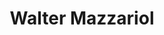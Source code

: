 ---
# Metada 
# -------
title: 'Walter Mazzariol'
path: en/
metas: 
  description: Product owner and Web developer with 5 year of experience
  image: ./images/bio.jpg
  twitterUsername: '@waltermazzariol'
  author: Guarapo Media Agency
  lang: en
  ua: UA-76858028-1
siteurl: https://waltermazzariol.com

# Main content sections to include
# -----------------------------------------------------------------------------
theme: portfolio
components:
  - type: hero
    active: true
  - type: portfolio
    active: true
  - type: instagram
    active: true
  - type: gallery
    active: false
  - type: about
    active: true
  - type: projects
    active: false
  - type: media
    active: false
  - type: testimonials
    active: false
  - type: form
    active: true
  - type: process
    active: true
  - type: contact
    active: true
  - type: calendar
    active: false

# Navegation
# -----------------------------------------------------------------------------
navegation: 
  site-name: 'Walter Mazzariol'
  logo-active: false
  logo-url: ../images/assets/guarapo_logo_white.svg
  translate: true
  menu:
    - nav: Bio
      link: '#about'
    - nav: Instagram
      link: '#gallery'
    - nav: portfolio
      link: '#portfolio'
    - nav: Contact
      link: '#contact'
    - nav: Español
      link: /
  button: whatsapp
  link: https://wa.me/54622531989

# Main content sections to include
# -----------------------------------------------------------------------------
hero: 
  title: ¡Hi! Im Walter Mazzariol
  subtitle: Product Owner in eDreams | Web Developer
  channels:
    - name: ''
      link: ''
    - name: ''
      link: ''
    - name: ''
      link: ''
  image: ./images/hero-2.jpg

# Gallery 
# -------
gallery: 
  title: Gallery
  gallery:
    - image: ./images/gallery/1.jpg
      alt: ''

# Portafolio 
# -------
portfolio: 
  title: Portfolio
  projects:
    - name: The One Life Coaching
      type: Microsite • React | 2020
      link: https://theonelifecoaching.com
      image: ./images/portfolio/9.jpg
      alt: Imagen 9
    - name: Aquiles Báez
      type: Microsite • React | 2020
      link: https://aquilesbaez.net
      image: ./images/portfolio/7.jpg
      alt: Imagen 7
    - name: Burbowl
      type: Website • Wordpress • Custom Theme | 2018
      link: https://bur-bowl.com 
      image: ./images/portfolio/1.jpg
      alt: Imagen 1
    - name: Lifeinvest wealth
      type: Website • Wordpress • Custom Theme | 2019
      link: https://lifeinvestwealth.com
      image: ./images/portfolio/2.jpg
      alt: Imagen 2
    - name: Daniel Salcedo
      type: Website • Wordpress • Custom Theme | 2018
      link: https://www.danielsalcedo.com/
      image: ./images/portfolio/3.jpg
      alt: Imagen 3
    - name: Centro Cultural BOD
      type: Website • Wordpress • Custom Theme | 2017
      link: https://centrocultalbod.com
      image: ./images/portfolio/4.jpg
      alt: Imagen 4
    - name: Picarpolos
      type: Website • Wordpress • Custom Theme | 2016
      link: https://picarpolos.com
      image: ./images/portfolio/5.jpg
      alt: Imagen 5
    - name: Piel de Oro
      type: Website • Bootstrap | 2020
      link: https://pieldeoro.com
      image: ./images/portfolio/6.jpg
      alt: Imagen 6
    - name: Gloria Fiallo
      type: Website • Wordpress • Custom Theme | 2015
      link: https://gloriafiallo.com
      image: ./images/portfolio/8.jpg
      alt: Imagen 8

# Projects 
# -------
projects: 
  title: ''
  subtitle: '' 
  button: ''
  whatsapp: ''
  projects:
    - name: ''
      type: ''
      link: ''
      image: ./images/portfolio/6.jpg
      alt: ''

# Portafolio 
# -------
about:  
  title: Biography
  description: 
    - p: I have 5 years of experience working in the Web sector, taking on new challenges that have motivated me to futher develop my skills and knowledge. I have had the opportunity to be part of companies such as WANUP and eDreams ODIGEO with an incredible human capital that has made me grow professionally. I am a faithful believer in agile methodologies and how they can minimize the impact on development and reduce the 'time to market'.
    - p: 'I constantly keep up-to-date with the changes that are happening in the sector but this does not mean I can’t put my mobile aside and enjoy a good concert with friends.'
  list: 
    - text: Product management
    - text: Can do
    - text: Scrum
    - text: Jira
    - text: WordPress
    - text: PHP
    - text: HTML
    - text: CSS
    - text: Javascript
    - text: Bootstrap
    - text: SQL
    - text: SEO
    - text: Google Analytics
    - text: Google Business
  image: ./images/bio.jpg

# Media
# -------
media:
  title: Music
  iframe:
    - link: ''
      name: ''
    - link: ''
      name: ''

# Instagram
# -------
instagram:
  title: Instagram
  key: 3499050.1677ed0.afd00597937543cb885f7d963219766a

# Calendario
# -------
calendar:
  title: 'Calendar'
  key: ''
  event: 'Title'
  date: 'Date'
  location: 'Location'
# Proceso 
# -------
process:
  - title: Product Development
    description: Product development is my focus in recent years, with my team we are in charge of constantly evolving and improving technological products based on the needs of users.
    icon: ../images/assets/process_notebook.svg
  - title: Web Developer
    description: Web development is the base of my knowledge, as a computer engineer I have fully entered this world, with a constant update on the latest trends.
    icon: ../images/assets/process_stack.svg
  - title: Maintenance and Updates
    description: Clients evolve and we evolve with them, that's why we offer maintenance services and updates so that projects are always with the latest content.
    icon: ../images/assets/process_arrow.svg
  - title: SEO y SEM
    description: Web positioning is an important part of development and in recent years it is what makes the difference in website traffic. In this way, the correct configuration can expose your visits.
    icon: ../images/assets/process_mixer.svg

# Testimonios 
# -------
testimonio:
  title: Recomendaciones
  list:
    - name: Xavi Salles
      position: CTO Wanup
      testimonio: He tenido el placer de compartir una gran experiencia profesional con Walter. Siempre buscando la excelencia y los resultados hemos podido realizar una gran labor dentro del equipo para obtener los mejores resultados. No puedo más que agradecerle todo lo que ha dado para hacer más grande al equipo. Su facilidad para el aprendizaje nos ha ayudado a realizar tareas y alcanzar los hitos propuestos y difícilmente imaginables al inicio del proyecto. 
      source: linkedin
      image: ./images/testimonials/1.jpg
    - name: Xavier Albareda Conejo
      position: Product Owner Wanup
      testimonio: Walter fue la primera persona en unirse al nuevo equipo de desarrollo en el que estuve trabajando para Wanup. Desde el primer momento se mostró abierto a realizar cualquier tipo de tarea por el bien del proyecto y la organización, supo adaptarse a cualquier situación con una gran profesionalidad y no tuvo ningún reparo en formarse para dominar nuevos procesos o tecnologías. Ha sido un gran soporte vital para el equipo y sin ninguna duda volvería a trabajar con el si nos volviéramos a encontrar en algún otro reto profesional. En lo personal no cabe decir que Walter hace gala de ser una persona respetuosa y con un gran sentido del humor.
      source: linkedin
      image: ./images/testimonials/2.jpg
    - name: Diego León
      position: Project manager Universo Visual
      testimonio: He trabajado y colaborado con Walter en varios proyectos durante muchos años, desde la universidad en 2008. Es un profesional muy dedicado, organizado, enfocado y responsable. Con mucha experiencia en desarrollo web y gestión de proyectos. Recomiendo mucho a Walter para cualquier proyecto.
      source: linkedin
      image: ./images/testimonials/3.jpg

# Contacto 
# -------
contact:    
    phone: (+34) 622 531 989
    email: mazzariolwalter@gmail.com
    address: Barcelona, Spain
    socialmedia:
        - link: https://twitter.com/waltermazzariol
          name: twitter
        - link: https://facebook.com/waltermazzariol
          name: facebook
        - link: https://instagram.com/waltermazzariol
          name: instagram
        - link: https://linkedin.com/waltermazzariol
          name: linkedin
        - link: https://medium.com/@waltermazzariol
          name: medium
        - link: https://github.com/waltermazzariol
          name: github
    image: ./images/bg-footer.jpg

# Footer links
# -----------------------------------------------------------------------------
cookies:
  message: We use our own and third party cookies to improve your user experience.
  button: Accept
options:
  viewmore: read more
  viewless: read less
  color: '#03a9f4'
---